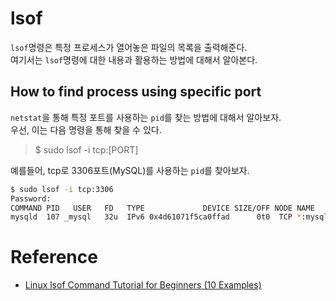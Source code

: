 # lsof

`lsof`명령은 특정 프로세스가 열어놓은 파일의 목록을 출력해준다.  
여기서는 `lsof`명령에 대한 내용과 활용하는 방법에 대해서 알아본다.  

## How to find process using specific port

`netstat`을 통해 특정 포트를 사용하는 `pid`를 찾는 방법에 대해서 알아보자.   
우선, 이는 다음 명령을 통해 찾을 수 있다.   

>$ sudo lsof -i tcp:[PORT]

예를들어, tcp로 3306포트(MySQL)를 사용하는 `pid`를 찾아보자.  

```bash
$ sudo lsof -i tcp:3306
Password:
COMMAND PID   USER   FD   TYPE             DEVICE SIZE/OFF NODE NAME
mysqld  107 _mysql   32u  IPv6 0x4d61071f5ca0ffad      0t0  TCP *:mysql (LISTEN)
```

# Reference

* [Linux lsof Command Tutorial for Beginners (10 Examples)](https://www.howtoforge.com/linux-lsof-command/)